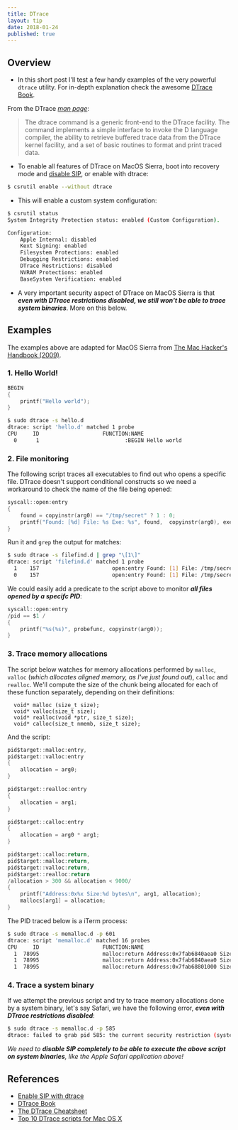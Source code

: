 ```yaml
---
title: DTrace
layout: tip
date: 2018-01-24
published: true
---
```


## Overview

* In this short post I'll test a few handy examples of the very powerful ```dtrace``` utility. For in-depth explanation check the awesome [DTrace Book](http://www.brendangregg.com/dtracebook/index.html).

From the DTrace [_man page_](https://developer.apple.com/legacy/library/documentation/Darwin/Reference/ManPages/man1/dtrace.1.html):

> The  dtrace  command  is a generic front-end to the DTrace facility.  The command implements a simple
> interface to invoke the D language compiler, the ability to retrieve buffered  trace  data  from  the
> DTrace kernel facility, and a set of basic routines to format and print traced data.
* To enable all features of DTrace on MacOS Sierra, boot into recovery mode and [disable SIP](http://craftware.xyz/tips/Disable-rootless.html), or enable with dtrace:

```bash
$ csrutil enable --without dtrace
```
* This will enable a custom system configuration:

```bash
$ csrutil status
System Integrity Protection status: enabled (Custom Configuration).

Configuration:
	Apple Internal: disabled
	Kext Signing: enabled
	Filesystem Protections: enabled
	Debugging Restrictions: enabled
	DTrace Restrictions: disabled
	NVRAM Protections: enabled
	BaseSystem Verification: enabled
```
* A very important security aspect of DTrace on MacOS Sierra is that __*even with DTrace restrictions disabled, we still won't be able to trace system binaries*__. More on this below.

## Examples

The examples above are adapted for MacOS Sierra from [The Mac Hacker's Handbook  (2009)](https://www.amazon.co.uk/Mac-Hackers-Handbook-Charlie-Miller/dp/0470395362/).

### 1. Hello World!

```c
BEGIN
{
    printf("Hello world");
}
```

```bash
$ sudo dtrace -s hello.d
dtrace: script 'hello.d' matched 1 probe
CPU     ID                    FUNCTION:NAME
  0      1                           :BEGIN Hello world
```

### 2. File monitoring

The following script traces all executables to find out who opens a specific file. DTrace doesn't support conditional constructs so we need a workaround to check the name of the file being opened:

```c
syscall::open:entry
{
    found = copyinstr(arg0) == "/tmp/secret" ? 1 : 0;
    printf("Found: [%d] File: %s Exe: %s", found,  copyinstr(arg0), execname);
}
```

Run it and ```grep``` the output for matches:

```bash
$ sudo dtrace -s filefind.d | grep "\[1\]"
dtrace: script 'filefind.d' matched 1 probe
  1    157                       open:entry Found: [1] File: /tmp/secret Exe: vim
  0    157                       open:entry Found: [1] File: /tmp/secret Exe: cat
```
  
We could easily add a predicate to the script above to monitor _**all files opened by a specifc PID**_:

```c
syscall::open:entry
/pid == $1 /
{
    printf("%s(%s)", probefunc, copyinstr(arg0));
}
```

### 3. Trace memory allocations

The script below watches for memory allocations performed by ```malloc```, ```valloc``` (_which allocates aligned memory, as I've just found out_), ```calloc``` and ```realloc```. We'll compute the size of the chunk being allocated for each of these function separately, depending on their definitions:

```
  void* malloc (size_t size);
  void* valloc(size_t size);
  void* realloc(void *ptr, size_t size);
  void* calloc(size_t nmemb, size_t size);
```

And the script:

```c
pid$target::malloc:entry,
pid$target::valloc:entry
{
    allocation = arg0;
}

pid$target::realloc:entry
{
    allocation = arg1;
}

pid$target::calloc:entry
{
    allocation = arg0 * arg1;
}

pid$target::calloc:return,
pid$target::malloc:return,
pid$target::valloc:return,
pid$target::realloc:return
/allocation > 300 && allocation < 9000/
{
    printf("Address:0x%x Size:%d bytes\n", arg1, allocation);
    mallocs[arg1] = allocation;
}
```

The PID traced below is a iTerm process:

```bash
$ sudo dtrace -s memalloc.d -p 601
dtrace: script 'memalloc.d' matched 16 probes
CPU     ID                    FUNCTION:NAME
  1  78995                    malloc:return Address:0x7fab6840aea0 Size:320 bytes
  1  78995                    malloc:return Address:0x7fab6840aea0 Size:320 bytes
  1  78995                    malloc:return Address:0x7fab68801000 Size:1024 bytes
```

### 4. Trace a system binary

If we attempt the previous script and try to trace memory allocations done by a system binary, let's say Safari, we have the following error, _**even with DTrace restrictions disabled**_:

```bash
$ sudo dtrace -s memalloc.d -p 585
dtrace: failed to grab pid 585: the current security restriction (system integrity protection enabled) prevents dtrace from attaching to an executable not signed with the [com.apple.security.get-task-allow] entitlement
```

_We need to *__disable SIP completely to be able to execute the above script on system binaries__*, like the Apple Safari application above!_


## References

* [Enable SIP with dtrace](https://apple.stackexchange.com/questions/208762/now-that-el-capitan-is-rootless-is-there-any-way-to-get-dtrace-working/)
* [DTrace Book](http://www.brendangregg.com/dtracebook/index.html)
* [The DTrace Cheatsheet](http://www.brendangregg.com/DTrace/DTrace-cheatsheet.pdf)
* [Top 10 DTrace scripts for Mac OS X](http://dtrace.org/blogs/brendan/2011/10/10/top-10-dtrace-scripts-for-mac-os-x)
